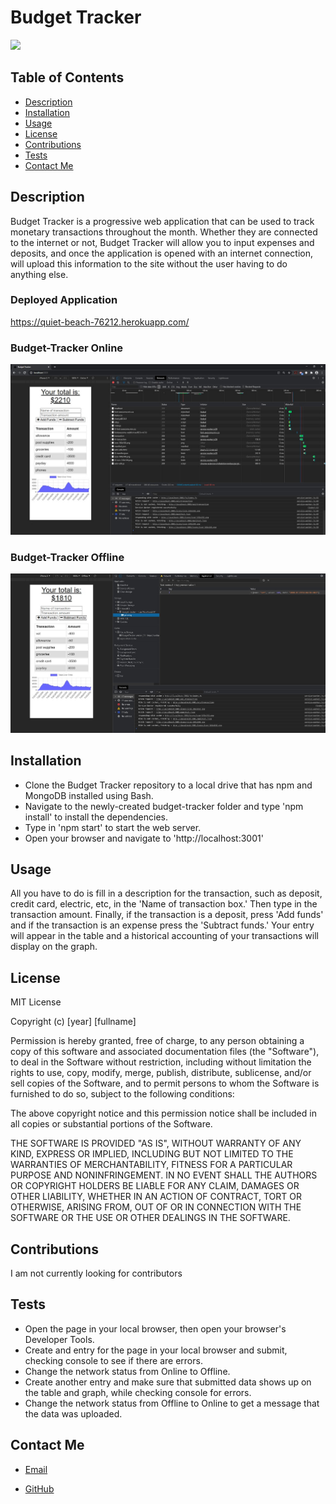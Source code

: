 
# Budget Tracker

![](https://img.shields.io/static/v1?label=license&message=MIT&color=green)
  

## Table of Contents
* [Description](#description)
* [Installation](#installation)
* [Usage](#usage)
* [License](#license)
* [Contributions](#contributions)
* [Tests](#tests)
* [Contact Me](#contact-me)

## Description
Budget Tracker is a progressive web application that can be used to track monetary transactions throughout the month.  Whether they are connected to the internet or not, Budget Tracker will allow you to input expenses and deposits, and once the application is opened with an internet connection, will upload this information to the site without the user having to do anything else.

### Deployed Application
https://quiet-beach-76212.herokuapp.com/

### Budget-Tracker Online
![](public/images/budget-tracker-online.jpg)

### Budget-Tracker Offline
![](public/images/budget-tracker-offline.jpg)

## Installation
* Clone the Budget Tracker repository to a local drive that has npm and MongoDB installed using Bash. 
* Navigate to the newly-created budget-tracker folder and type 'npm install' to install the dependencies. 
* Type in 'npm start' to start the web server. 
* Open your browser and navigate to 'http://localhost:3001'

## Usage
All you have to do is fill in a description for the transaction, such as deposit, credit card, electric, etc, in the 'Name of transaction box.'  Then type in the transaction amount.  Finally, if the transaction is a deposit, press 'Add funds' and if the transaction is an expense press the 'Subtract funds.'  Your entry will appear in the table and a historical accounting of your transactions will display on the graph.

## License
MIT License

Copyright (c) [year] [fullname]

Permission is hereby granted, free of charge, to any person obtaining a copy
of this software and associated documentation files (the "Software"), to deal
in the Software without restriction, including without limitation the rights
to use, copy, modify, merge, publish, distribute, sublicense, and/or sell
copies of the Software, and to permit persons to whom the Software is
furnished to do so, subject to the following conditions:

The above copyright notice and this permission notice shall be included in all
copies or substantial portions of the Software.

THE SOFTWARE IS PROVIDED "AS IS", WITHOUT WARRANTY OF ANY KIND, EXPRESS OR
IMPLIED, INCLUDING BUT NOT LIMITED TO THE WARRANTIES OF MERCHANTABILITY,
FITNESS FOR A PARTICULAR PURPOSE AND NONINFRINGEMENT. IN NO EVENT SHALL THE
AUTHORS OR COPYRIGHT HOLDERS BE LIABLE FOR ANY CLAIM, DAMAGES OR OTHER
LIABILITY, WHETHER IN AN ACTION OF CONTRACT, TORT OR OTHERWISE, ARISING FROM,
OUT OF OR IN CONNECTION WITH THE SOFTWARE OR THE USE OR OTHER DEALINGS IN THE
SOFTWARE.

## Contributions
I am not currently looking for contributors

## Tests
* Open the page in your local browser, then open your browser's Developer Tools.
* Create and entry for the page in your local browser and submit, checking console to see if there are errors.
* Change the network status from Online to Offline.
* Create another entry and make sure that submitted data shows up on the table and graph, while checking console for errors.
* Change the network status from Offline to Online to get a message that the data was uploaded.

## Contact Me
* [Email](mailto:feuerbacherb@gmail.com)

* [GitHub](https://www.github.com/feuerbacherb)
